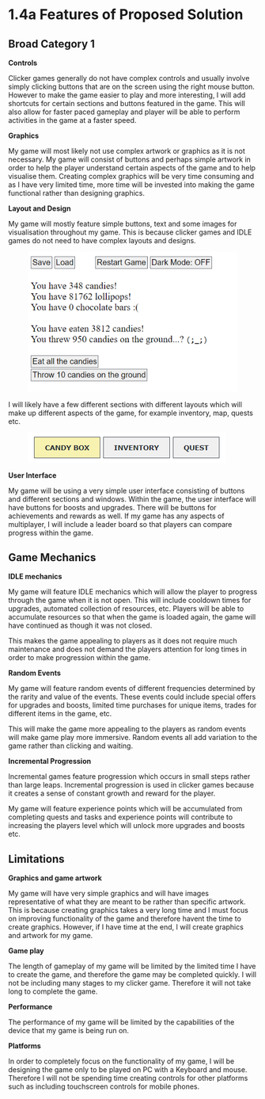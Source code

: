 # 1.4a Features of Proposed Solution

## Broad Category 1

**Controls**

Clicker games generally do not have complex controls and usually involve simply clicking buttons that are on the screen using the right mouse button. However to make the game easier to play and more interesting, I will add shortcuts for certain sections and buttons featured in the game. This will also allow for faster paced gameplay and player will be able to perform activities in the game at a faster speed.

**Graphics**

My game will most likely not use complex artwork or graphics as it is not necessary. My game will consist of buttons and perhaps simple artwork in order to help the player understand certain aspects of the game and to help visualise them. Creating complex graphics will be very time consuming and as I have very limited time, more time will be invested into making the game functional rather than designing graphics.

**Layout and Design**

My game will mostly feature simple buttons, text and some images for visualisation throughout my game. This is because clicker games and IDLE games do not need to have complex layouts and designs.

<figure><img src="../.gitbook/assets/image (6).png" alt=""><figcaption></figcaption></figure>

I will likely have a few different sections with different layouts which will make up different aspects of the game, for example inventory, map, quests etc.

<figure><img src="../.gitbook/assets/image.png" alt=""><figcaption></figcaption></figure>

**User Interface**

My game will be using a very simple user interface consisting of buttons and different sections and windows. Within the game, the user interface will have buttons for boosts and upgrades. There will be buttons for achievements and rewards as well. If my game has any aspects of multiplayer, I will include a leader board so that players can compare progress within the game.

## Game Mechanics

**IDLE mechanics**

My game will feature IDLE mechanics which will allow the player to progress through the game when it is not open. This will include cooldown times for upgrades, automated collection of resources, etc. Players will be able to accumulate resources so that when the game is loaded again, the game will have continued as though it was not closed.

This makes the game appealing to players as it does not require much maintenance and does not demand the players attention for long times in order to make progression within the game.&#x20;

**Random Events**

My game will feature random events of different frequencies determined by the rarity and value of the events. These events could include special offers for upgrades and boosts, limited time purchases for unique items, trades for different items in the game, etc.

This will make the game more appealing to the players as random events will make game play more immersive. Random events all add variation to the game rather than clicking and waiting.

**Incremental Progression**

Incremental games feature progression which occurs in small steps rather than large leaps. Incremental progression is used in clicker games because it creates a sense of constant growth and reward for the player.

My game will feature experience points which will be accumulated from completing quests and tasks and experience points will contribute to increasing the players level which will unlock more upgrades and boosts etc.

## Limitations

**Graphics and game artwork**

My game will have very simple graphics and will have images representative of what they are meant to be rather than specific artwork. This is because creating graphics takes a very long time and I must focus on improving functionality of the game and therefore havent the time to create graphics. However, if I have time at the end, I will create graphics and artwork for my game.

**Game play**

The length of gameplay of my game will be limited by the limited time I have to create the game, and therefore the game may be completed quickly. I will not be including many stages to my clicker game. Therefore it will not take long to complete the game.

**Performance**

The performance of my game will be limited by the capabilities of the device that my game is being run on.

**Platforms**

In order to completely focus on the functionality of my game, I will be designing the game only to be played on PC with a Keyboard and mouse. Therefore I will not be spending time creating controls for other platforms such as including touchscreen controls for mobile phones.





